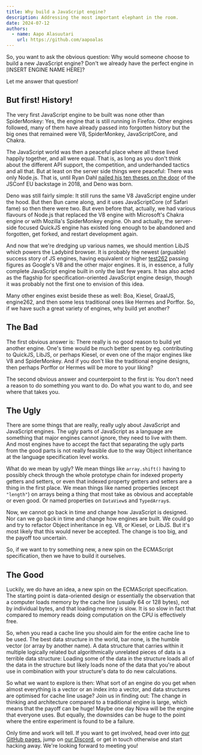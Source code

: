 ```yaml
---
title: Why build a JavaScript engine?
description: Addressing the most important elephant in the room.
date: 2024-07-12
authors:
  - name: Aapo Alasuutari
    url: https://github.com/aapoalas
---
```


So, you want to ask the obvious question: Why would someone choose to build a
new JavaScript engine? Don't we already have the perfect engine in [INSERT
ENGINE NAME HERE]?

Let me answer that question!

## But first! History!

The very first JavaScript engine to be built was none other than SpiderMonkey:
Yes, the engine that is still running in Firefox. Other engines followed, many
of them have already passed into forgotten history but the big ones that
remained were V8, SpiderMonkey, JavaScriptCore, and Chakra.

The JavaScript world was then a peaceful place where all these lived happily
together, and all were equal. That is, as long as you don't think about the
different API support, the competition, and underhanded tactics and all that.
But at least on the server side things were peaceful: There was only Node.js.
That is, until Ryan Dahl [nailed his ten theses on the door](https://www.youtube.com/watch?v=M3BM9TB-8yA) of the JSConf EU
backstage in 2018, and Deno was born.

Deno was still fairly simple: It still runs the same V8 JavaScript engine under
the hood. But then Bun came along, and it uses JavaScriptCore (of Safari fame)
so then there were two. But even before that, actually, we had various flavours
of Node.js that replaced the V8 engine with Microsoft's Chakra engine or with
Mozilla's SpiderMonkey engine. Oh and actually, the server-side focused QuickJS
engine has existed long enough to be abandoned and forgotten, get forked, and
restart development again.

And now that we're dredging up various names, we should mention LibJS which
powers the Ladybird browser. It is probably the newest (arguable) success story
of JS engines, having equivalent or higher
[test262](https://test262.fyi/#|v8,sm,jsc,libjs) passing figures as Google's V8
and the other major engines. It is, in essence, a fully complete JavaScript
engine built in only the last few years. It has also acted as the flagship for
specification-oriented JavaScript engine design, though it was probably not the
first one to envision of this idea.

Many other engines exist beside these as well: Boa, Kiesel, GraalJS, engine262,
and then some less traditional ones like Hermes and Porffor. So, if we have such
a great variety of engines, why build yet another?

## The Bad

The first obvious answer is: There really is no good reason to build yet another
engine. One's time would be much better spent by eg. contributing to QuickJS,
LibJS, or perhaps Kiesel, or even one of the major engines like V8 and
SpiderMonkey. And if you don't like the traditional engine designs, then perhaps
Porffor or Hermes will be more to your liking?

The second obvious answer and counterpoint to the first is: You don't need a
reason to do something you want to do. Do what you want to do, and see where
that takes you.

## The Ugly

There are some things that are really, really ugly about JavaScript and
JavaScript engines. The ugly parts of JavaScript as a language are something
that major engines cannot ignore, they need to live with them. And most engines
have to accept the fact that separating the ugly parts from the good parts is
not really feasible due to the way Object inheritance at the language
specification level works.

What do we mean by ugly? We mean things like `array.shift()` having to possibly
check through the whole prototype chain for indexed property getters and
setters, or even that indexed property getters and setters are a thing in the
first place. We mean things like named properties (except `"length"`) on arrays
being a thing that most take as obvious and acceptable or even good. Or named
properties on `DataView`s and `TypedArray`s.

Now, we cannot go back in time and change how JavaScript is designed. Nor can we
go back in time and change how engines are built. We could go and try to
refactor Object inheritance in eg. V8, or Kiesel, or LibJS. But it's most likely
that this would never be accepted. The change is too big, and the payoff too
uncertain.

So, if we want to try something new, a new spin on the ECMAScript specification,
then we have to build it ourselves.

## The Good

Luckily, we do have an idea, a new spin on the ECMAScript specification. The
starting point is data-oriented design or essentially the observation that a
computer loads memory by the cache line (usually 64 or 128 bytes), not by
individual bytes, and that loading memory is slow. It is so slow in fact that
compared to memory reads doing computation on the CPU is effectively free.

So, when you read a cache line you should aim for the entire cache line to be
used. The best data structure in the world, bar none, is the humble vector (or
array by another name). A data structure that carries within it multiple
logically related but algorithmically unrelated pieces of data is a terrible
data structure: Loading some of the data in the structure loads all of the data
in the structure but likely loads none of the data that you're about use in
combination with your structure's data to do new calculations.

So what we want to explore is then: What sort of an engine do you get when
almost everything is a vector or an index into a vector, and data structures are
optimised for cache line usage? Join us in finding out: The change in thinking
and architecture compared to a traditional engine is large, which means that the
payoff can be huge! Maybe one day Nova will be the engine that everyone uses.
But equally, the downsides can be huge to the point where the entire experiment
is found to be a failure.

Only time and work will tell. If you want to get involved, head over into
[our GitHub pages](https://github.com/trynova/nova), jump on
[our Discord](https://discord.gg/RTrgJzXKUM), or get in touch otherwise and
start hacking away. We're looking forward to meeting you!

